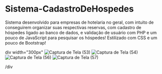 # Sistema-CadastroDeHospedes
Sistema desenvolvido para empresas de hotelaria no geral, com intuito de conseguirem organizar suas respectivas reservas, com cadastro de hóspedes ligado ao banco de dados, e validação de usuário com PHP e um pouco de JavaScript para pesquisar os hóspedes! Estilizado com CSS e um pouco de Bootstrap!

div width="300px"
![Captura de Tela (53)](https://user-images.githubusercontent.com/101990417/190144155-8692f088-8198-490b-b01a-a6fc4a57f7c2.png)
![Captura de Tela (54)](https://user-images.githubusercontent.com/101990417/190144165-7bbfd8be-8d67-434f-8c19-dbf076c7b361.png)
![Captura de Tela (56)](https://user-images.githubusercontent.com/101990417/190144173-dce4cc1c-59f8-4053-9060-d4707648829a.png)
![Captura de Tela (57)](https://user-images.githubusercontent.com/101990417/190144178-d94ad3ad-e13f-42f9-bd9a-56cdf72dfc08.png)

/div

